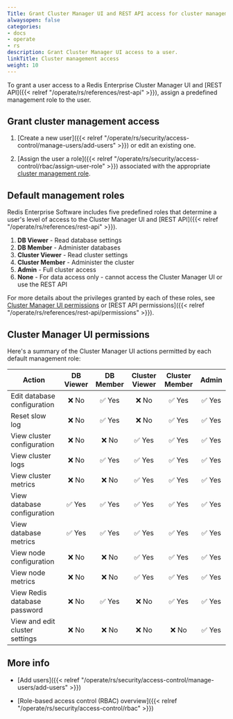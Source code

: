 ```yaml
---
Title: Grant Cluster Manager UI and REST API access for cluster management
alwaysopen: false
categories:
- docs
- operate
- rs
description: Grant Cluster Manager UI access to a user.
linkTitle: Cluster management access
weight: 10
---
```


To grant a user access to a Redis Enterprise Cluster Manager UI and [REST API]({{< relref "/operate/rs/references/rest-api" >}}), assign a predefined management role to the user.

## Grant cluster management access

1. [Create a new user]({{< relref "/operate/rs/security/access-control/manage-users/add-users" >}}) or edit an existing one.

2. [Assign the user a role]({{< relref "/operate/rs/security/access-control/rbac/assign-user-role" >}}) associated with the appropriate [cluster management role](#default-management-roles).

## Default management roles

Redis Enterprise Software includes five predefined roles that determine a user's level of access to the Cluster Manager UI and [REST API]({{< relref "/operate/rs/references/rest-api" >}}).

1. **DB Viewer** - Read database settings
2. **DB Member** - Administer databases
3. **Cluster Viewer** - Read cluster settings
4. **Cluster Member** - Administer the cluster
5. **Admin** - Full cluster access
6. **None** - For data access only - cannot access the Cluster Manager UI or use the REST API

For more details about the privileges granted by each of these roles, see [Cluster Manager UI permissions](#cluster-manager-ui-permissions) or [REST API permissions]({{< relref "/operate/rs/references/rest-api/permissions" >}}).

## Cluster Manager UI permissions

Here's a summary of the Cluster Manager UI actions permitted by each default management role:

| Action | DB Viewer | DB Member | Cluster Viewer | Cluster Member | Admin |
|--------|:---------:|:---------:|:--------------:|:-----------:|:------:|
| Edit database configuration | <span title="Not allowed">&#x274c; No</span> | <span title="Allowed">&#x2705; Yes</span> | <span title="Not allowed">&#x274c; No</span> | <span title="Allowed">&#x2705; Yes</span> | <span title="Allowed">&#x2705; Yes</span> |
| Reset slow log | <span title="Not allowed">&#x274c; No</span> | <span title="Allowed">&#x2705; Yes</span> | <span title="Not allowed">&#x274c; No</span> | <span title="Allowed">&#x2705; Yes</span> | <span title="Allowed">&#x2705; Yes</span> |
| View cluster configuration | <span title="Not allowed">&#x274c; No</span> | <span title="Not allowed">&#x274c; No</span> | <span title="Allowed">&#x2705; Yes</span> | <span title="Allowed">&#x2705; Yes</span> | <span title="Allowed">&#x2705; Yes</span> |
| View cluster logs | <span title="Not allowed">&#x274c; No</span> | <span title="Allowed">&#x2705; Yes</span> | <span title="Allowed">&#x2705; Yes</span> | <span title="Allowed">&#x2705; Yes</span> | <span title="Allowed">&#x2705; Yes</span><br /> |
| View cluster metrics | <span title="Not allowed">&#x274c; No</span> | <span title="Not allowed">&#x274c; No</span> | <span title="Allowed">&#x2705; Yes</span> | <span title="Allowed">&#x2705; Yes</span> | <span title="Allowed">&#x2705; Yes</span> |
| View database configuration | <span title="Allowed">&#x2705; Yes</span> | <span title="Allowed">&#x2705; Yes</span> | <span title="Allowed">&#x2705; Yes</span> | <span title="Allowed">&#x2705; Yes</span> | <span title="Allowed">&#x2705; Yes</span> |
| View database metrics | <span title="Allowed">&#x2705; Yes</span> | <span title="Allowed">&#x2705; Yes</span> | <span title="Allowed">&#x2705; Yes</span> | <span title="Allowed">&#x2705; Yes</span> | <span title="Allowed">&#x2705; Yes</span> |
| View node configuration | <span title="Not allowed">&#x274c; No</span> | <span title="Not allowed">&#x274c; No</span> | <span title="Allowed">&#x2705; Yes</span> | <span title="Allowed">&#x2705; Yes</span> | <span title="Allowed">&#x2705; Yes</span> |
| View node metrics | <span title="Not allowed">&#x274c; No</span> | <span title="Not allowed">&#x274c; No</span> | <span title="Allowed">&#x2705; Yes</span> | <span title="Allowed">&#x2705; Yes</span> | <span title="Allowed">&#x2705; Yes</span> |
| View Redis database password | <span title="Not allowed">&#x274c; No</span> | <span title="Allowed">&#x2705; Yes</span> | <span title="Not allowed">&#x274c; No</span> | <span title="Allowed">&#x2705; Yes</span> | <span title="Allowed">&#x2705; Yes</span> |
| View and edit cluster settings |<span title="Not allowed">&#x274c; No</span> | <span title="Not allowed">&#x274c; No</span> | <span title="Not allowed">&#x274c; No</span> | <span title="Not allowed">&#x274c; No</span> | <span title="Allowed">&#x2705; Yes</span> |

## More info

- [Add users]({{< relref "/operate/rs/security/access-control/manage-users/add-users" >}})

- [Role-based access control (RBAC) overview]({{< relref "/operate/rs/security/access-control/rbac" >}})